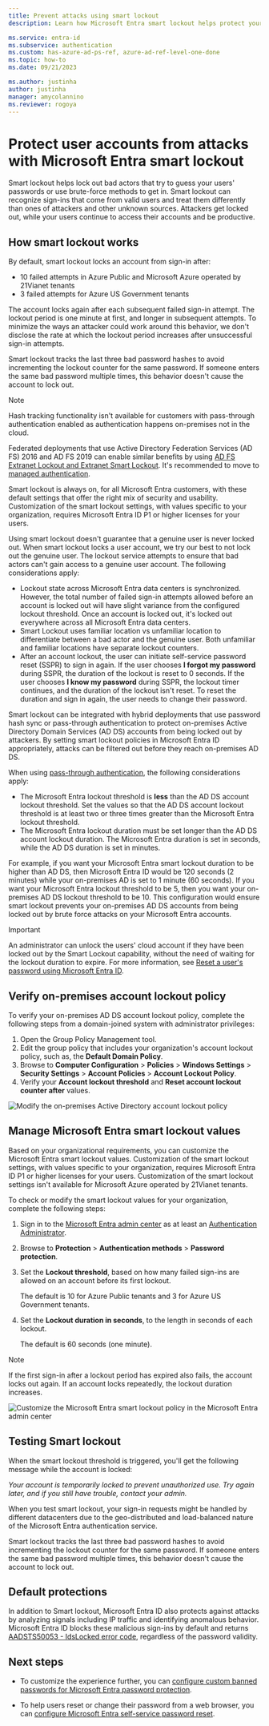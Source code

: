 ```yaml
---
title: Prevent attacks using smart lockout
description: Learn how Microsoft Entra smart lockout helps protect your organization from brute-force attacks that try to guess user passwords.

ms.service: entra-id
ms.subservice: authentication
ms.custom: has-azure-ad-ps-ref, azure-ad-ref-level-one-done
ms.topic: how-to
ms.date: 09/21/2023

ms.author: justinha
author: justinha
manager: amycolannino
ms.reviewer: rogoya
---
```

# Protect user accounts from attacks with Microsoft Entra smart lockout

Smart lockout helps lock out bad actors that try to guess your users' passwords or use brute-force methods to get in. Smart lockout can recognize sign-ins that come from valid users and treat them differently than ones of attackers and other unknown sources. Attackers get locked out, while your users continue to access their accounts and be productive.

## How smart lockout works

By default, smart lockout locks an account from sign-in after: 

- 10 failed attempts in Azure Public and Microsoft Azure operated by 21Vianet tenants 
- 3 failed attempts for Azure US Government tenants

The account locks again after each subsequent failed sign-in attempt. The lockout period is one minute at first, and longer in subsequent attempts. To minimize the ways an attacker could work around this behavior, we don't disclose the rate at which the lockout period increases after unsuccessful sign-in attempts.

Smart lockout tracks the last three bad password hashes to avoid incrementing the lockout counter for the same password. If someone enters the same bad password multiple times, this behavior doesn't cause the account to lock out.

> [!NOTE]
> Hash tracking functionality isn't available for customers with pass-through authentication enabled as authentication happens on-premises not in the cloud.

Federated deployments that use Active Directory Federation Services (AD FS) 2016 and AD FS 2019 can enable similar benefits by using [AD FS Extranet Lockout and Extranet Smart Lockout](/windows-server/identity/ad-fs/operations/configure-ad-fs-extranet-smart-lockout-protection). It's recommended to move to [managed authentication](https://www.microsoft.com/security/business/identity-access/upgrade-adfs).  

Smart lockout is always on, for all Microsoft Entra customers, with these default settings that offer the right mix of security and usability. Customization of the smart lockout settings, with values specific to your organization, requires Microsoft Entra ID P1 or higher licenses for your users.

Using smart lockout doesn't guarantee that a genuine user is never locked out. When smart lockout locks a user account, we try our best to not lock out the genuine user. The lockout service attempts to ensure that bad actors can't gain access to a genuine user account. The following considerations apply:

* Lockout state across Microsoft Entra data centers is synchronized. However, the total number of failed sign-in attempts allowed before an account is locked out will have slight variance from the configured lockout threshold. Once an account is locked out, it's locked out everywhere across all Microsoft Entra data centers.
* Smart Lockout uses familiar location vs unfamiliar location to differentiate between a bad actor and the genuine user. Both unfamiliar and familiar locations have separate lockout counters.
* After an account lockout, the user can initiate self-service password reset (SSPR) to sign in again. If the user chooses **I forgot my password** during SSPR, the duration of the lockout is reset to 0 seconds. If the user chooses **I know my password** during SSPR, the lockout timer continues, and the duration of the lockout isn't reset. To reset the duration and sign in again, the user needs to change their password.

Smart lockout can be integrated with hybrid deployments that use password hash sync or pass-through authentication to protect on-premises Active Directory Domain Services (AD DS) accounts from being locked out by attackers. By setting smart lockout policies in Microsoft Entra ID appropriately, attacks can be filtered out before they reach on-premises AD DS.

When using [pass-through authentication](~/identity/hybrid/connect/how-to-connect-pta.md), the following considerations apply:

* The Microsoft Entra lockout threshold is **less** than the AD DS account lockout threshold. Set the values so that the AD DS account lockout threshold is at least two or three times greater than the Microsoft Entra lockout threshold.
* The Microsoft Entra lockout duration must be set longer than the AD DS account lockout duration. The Microsoft Entra duration is set in seconds, while the AD DS duration is set in minutes.

For example, if you want your Microsoft Entra smart lockout duration to be higher than AD DS, then Microsoft Entra ID would be 120 seconds (2 minutes) while your on-premises AD is set to 1 minute (60 seconds). If you want your Microsoft Entra lockout threshold to be 5, then you want your on-premises AD DS lockout threshold to be 10.  This configuration would ensure smart lockout prevents your on-premises AD DS accounts from being locked out by brute force attacks on your Microsoft Entra accounts.

> [!IMPORTANT]
> An administrator can unlock the users' cloud account if they have been locked out by the Smart Lockout capability, without the need of waiting for the lockout duration to expire. For more information, see [Reset a user's password using Microsoft Entra ID](~/fundamentals/users-reset-password-azure-portal.md).

## Verify on-premises account lockout policy

To verify your on-premises AD DS account lockout policy, complete the following steps from a domain-joined system with administrator privileges:

1. Open the Group Policy Management tool.
2. Edit the group policy that includes your organization's account lockout policy, such as, the **Default Domain Policy**.
3. Browse to **Computer Configuration** > **Policies** > **Windows Settings** > **Security Settings** > **Account Policies** > **Account Lockout Policy**.
4. Verify your **Account lockout threshold** and **Reset account lockout counter after** values.

![Modify the on-premises Active Directory account lockout policy](./media/howto-password-smart-lockout/entra-on-premises-account-lockout-policy.png)

<a name='manage-azure-ad-smart-lockout-values'></a>

## Manage Microsoft Entra smart lockout values

Based on your organizational requirements, you can customize the Microsoft Entra smart lockout values. Customization of the smart lockout settings, with values specific to your organization, requires Microsoft Entra ID P1 or higher licenses for your users. Customization of the smart lockout settings isn't available for Microsoft Azure operated by 21Vianet tenants.

To check or modify the smart lockout values for your organization, complete the following steps:

1. Sign in to the [Microsoft Entra admin center](https://entra.microsoft.com) as at least an [Authentication Administrator](~/identity/role-based-access-control/permissions-reference.md#authentication-administrator).
1. Browse to **Protection** > **Authentication methods** > **Password protection**.
1. Set the **Lockout threshold**, based on how many failed sign-ins are allowed on an account before its first lockout.

    The default is 10 for Azure Public tenants and 3 for Azure US Government tenants.

1. Set the **Lockout duration in seconds**, to the length in seconds of each lockout.

    The default is 60 seconds (one minute).

> [!NOTE]
> If the first sign-in after a lockout period has expired also fails, the account locks out again. If an account locks repeatedly, the lockout duration increases.

![Customize the Microsoft Entra smart lockout policy in the Microsoft Entra admin center](./media/howto-password-smart-lockout/azure-entra-custom-smart-lockout-policy.png)

## Testing Smart lockout

When the smart lockout threshold is triggered, you'll get the following message while the account is locked:

*Your account is temporarily locked to prevent unauthorized use. Try again later, and if you still have trouble, contact your admin.*

When you test smart lockout, your sign-in requests might be handled by different datacenters due to the geo-distributed and load-balanced nature of the Microsoft Entra authentication service. 

Smart lockout tracks the last three bad password hashes to avoid incrementing the lockout counter for the same password. If someone enters the same bad password multiple times, this behavior doesn't cause the account to lock out.


## Default protections
In addition to Smart lockout, Microsoft Entra ID also protects against attacks by analyzing signals including IP traffic and identifying anomalous behavior. Microsoft Entra ID blocks these malicious sign-ins by default and returns [AADSTS50053 - IdsLocked error code](~/identity-platform/reference-error-codes.md), regardless of the password validity.

## Next steps

- To customize the experience further, you can [configure custom banned passwords for Microsoft Entra password protection](tutorial-configure-custom-password-protection.md).

- To help users reset or change their password from a web browser, you can [configure Microsoft Entra self-service password reset](tutorial-enable-sspr.md).
